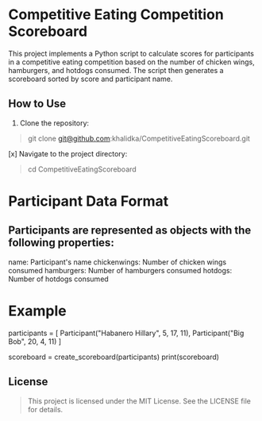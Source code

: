 # Competitive Eating Competition Scoreboard

This project implements a Python script to calculate scores for participants in a competitive eating competition based on the number of chicken wings, hamburgers, and hotdogs consumed. The script then generates a scoreboard sorted by score and participant name.

## How to Use

1. Clone the repository:

> git clone git@github.com:khalidka/CompetitiveEatingScoreboard.git

[x] Navigate to the project directory:

> cd CompetitiveEatingScoreboard 

# Participant Data Format
## Participants are represented as objects with the following properties:

name: Participant's name
chickenwings: Number of chicken wings consumed
hamburgers: Number of hamburgers consumed
hotdogs: Number of hotdogs consumed

# Example

participants = [
    Participant("Habanero Hillary", 5, 17, 11),
    Participant("Big Bob", 20, 4, 11)
]

scoreboard = create_scoreboard(participants)
print(scoreboard)


## License
> This project is licensed under the MIT License. See the LICENSE file for details.